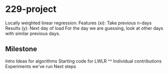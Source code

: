 # 229-project

Locally weighted linear regression:
  Features (xi): Take previous n-days
  Results (y): Next day of load
  For the day we are guessing, look at other days with similar previous days.

## Milestone
Intro
Ideas for algorithms
Starting code for LWLR ^^
Individual contributions
Experiments we've run
Next steps
